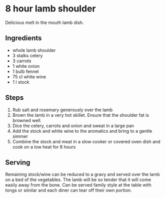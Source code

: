 8 hour lamb shoulder
====================

Delicious melt in the mouth lamb dish.

Ingredients
-----------
- whole lamb shoulder
- 3 stalks celery
- 3 carrots
- 1 white onion
- 1 bulb fennel
- 75 cl white wine
- 1 l stock

Steps
-----
1. Rub salt and rosemary generously over the lamb
2. Brown the lamb in a very hot skillet.  Ensure that the shoulder fat is browned well. 
3. Dice the celery, carrots and onion and sweat in a large pan
4. Add the stock and white wine to the aromatics and bring to a gentle simmer
5. Combine the stock and meat in a slow cooker or covered oven dish and cook on a low heat for 8 hours

Serving
-------
Remaining stock/wine can be reduced to a gravy and served over the lamb on a bed of the vegetables.  The lamb will be so tender that it will come easily away from the bone.  Can be served family style at the table with tongs or similar and each diner can tear off their own portion.

